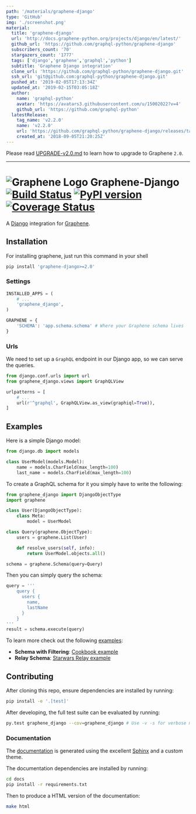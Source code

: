 ```yaml
---
path: '/materials/graphene-django'
type: 'GitHub'
img: './screenshot.png'
material:
  title: 'graphene-django'
  url: 'http://docs.graphene-python.org/projects/django/en/latest/'
  github_url: 'https://github.com/graphql-python/graphene-django'
  subscribers_count: '70'
  stargazers_count: '1777'
  tags: ['django','graphene','graphql','python']
  subtitle: 'Graphene Django integration'
  clone_url: 'https://github.com/graphql-python/graphene-django.git'
  ssh_url: 'git@github.com:graphql-python/graphene-django.git'
  pushed_at: '2019-02-05T17:13:34Z'
  updated_at: '2019-02-15T03:05:18Z'
  author:
    name: 'graphql-python'
    avatar: 'https://avatars3.githubusercontent.com/u/15002022?v=4'
    github_url: 'https://github.com/graphql-python'
  latestRelease:
    tag_name: 'v2.2.0'
    name: 'v2.2.0'
    url: 'https://github.com/graphql-python/graphene-django/releases/tag/v2.2.0'
    created_at: '2018-09-05T21:20:25Z'
---
```

Please read [UPGRADE-v2.0.md](https://github.com/graphql-python/graphene/blob/master/UPGRADE-v2.0.md) to learn how to upgrade to Graphene `2.0`.

---

# ![Graphene Logo](http://graphene-python.org/favicon.png) Graphene-Django [![Build Status](https://travis-ci.org/graphql-python/graphene-django.svg?branch=master)](https://travis-ci.org/graphql-python/graphene-django) [![PyPI version](https://badge.fury.io/py/graphene-django.svg)](https://badge.fury.io/py/graphene-django) [![Coverage Status](https://coveralls.io/repos/graphql-python/graphene-django/badge.svg?branch=master&service=github)](https://coveralls.io/github/graphql-python/graphene-django?branch=master)


A [Django](https://www.djangoproject.com/) integration for [Graphene](http://graphene-python.org/).

## Installation

For installing graphene, just run this command in your shell

```bash
pip install 'graphene-django>=2.0'
```

### Settings

```python
INSTALLED_APPS = (
    # ...
    'graphene_django',
)

GRAPHENE = {
    'SCHEMA': 'app.schema.schema' # Where your Graphene schema lives
}
```

### Urls

We need to set up a `GraphQL` endpoint in our Django app, so we can serve the queries.

```python
from django.conf.urls import url
from graphene_django.views import GraphQLView

urlpatterns = [
    # ...
    url(r'^graphql', GraphQLView.as_view(graphiql=True)),
]
```

## Examples

Here is a simple Django model:

```python
from django.db import models

class UserModel(models.Model):
    name = models.CharField(max_length=100)
    last_name = models.CharField(max_length=100)
```

To create a GraphQL schema for it you simply have to write the following:

```python
from graphene_django import DjangoObjectType
import graphene

class User(DjangoObjectType):
    class Meta:
        model = UserModel

class Query(graphene.ObjectType):
    users = graphene.List(User)

    def resolve_users(self, info):
        return UserModel.objects.all()

schema = graphene.Schema(query=Query)
```

Then you can simply query the schema:

```python
query = '''
    query {
      users {
        name,
        lastName
      }
    }
'''
result = schema.execute(query)
```

To learn more check out the following [examples](examples/):

* **Schema with Filtering**: [Cookbook example](examples/cookbook)
* **Relay Schema**: [Starwars Relay example](examples/starwars)


## Contributing

After cloning this repo, ensure dependencies are installed by running:

```sh
pip install -e '.[test]'
```

After developing, the full test suite can be evaluated by running:

```sh
py.test graphene_django --cov=graphene_django # Use -v -s for verbose mode
```


### Documentation

The [documentation](http://docs.graphene-python.org/projects/django/en/latest/) is generated using the excellent [Sphinx](http://www.sphinx-doc.org/) and a custom theme.

The documentation dependencies are installed by running:

```sh
cd docs
pip install -r requirements.txt
```

Then to produce a HTML version of the documentation:

```sh
make html
```
